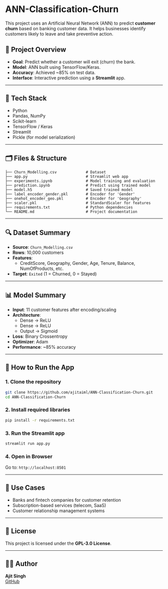 # ANN-Classification-Churn

This project uses an Artificial Neural Network (ANN) to predict **customer churn** based on banking customer data. It helps businesses identify customers likely to leave and take preventive action.

## 🧾 Project Overview

- **Goal**: Predict whether a customer will exit (churn) the bank.
- **Model**: ANN built using TensorFlow/Keras.
- **Accuracy**: Achieved ~85% on test data.
- **Interface**: Interactive prediction using a **Streamlit** app.

---

## 🧠 Tech Stack

- Python
- Pandas, NumPy
- Scikit-learn
- TensorFlow / Keras
- Streamlit
- Pickle (for model serialization)

---

## 🗂️ Files & Structure

```
├── Churn_Modelling.csv             # Dataset
├── app.py                          # Streamlit web app
├── experiments.ipynb               # Model training and evaluation
├── prediction.ipynb                # Predict using trained model
├── model.h5                        # Saved trained model
├── label_encoder_gender.pkl        # Encoder for 'Gender'
├── onehot_encoder_geo.pkl          # Encoder for 'Geography'
├── scaler.pkl                      # StandardScaler for features
├── requirements.txt                # Python dependencies
└── README.md                       # Project documentation
```

---

## 🔍 Dataset Summary

- **Source**: `Churn_Modelling.csv`
- **Rows**: 10,000 customers
- **Features**:
  - CreditScore, Geography, Gender, Age, Tenure, Balance, NumOfProducts, etc.
- **Target**: `Exited` (1 = Churned, 0 = Stayed)

---

## 📊 Model Summary

- **Input**: 11 customer features after encoding/scaling
- **Architecture**:
  - Dense → ReLU
  - Dense → ReLU
  - Output → Sigmoid
- **Loss**: Binary Crossentropy
- **Optimizer**: Adam
- **Performance**: ~85% accuracy

---

## 🚀 How to Run the App

### 1. Clone the repository

```bash
git clone https://github.com/ajitaiml/ANN-Classification-Churn.git
cd ANN-Classification-Churn
```

### 2. Install required libraries

```bash
pip install -r requirements.txt
```

### 3. Run the Streamlit app

```bash
streamlit run app.py
```

### 4. Open in Browser

Go to: `http://localhost:8501`

---

## 📌 Use Cases

- Banks and fintech companies for customer retention
- Subscription-based services (telecom, SaaS)
- Customer relationship management systems

---

## 📄 License

This project is licensed under the **GPL-3.0 License**.

---

## 🙋‍♂️ Author

**Ajit Singh**  
[GitHub](https://github.com/ajitaiml)
